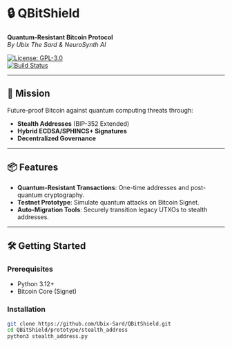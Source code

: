 # 🔒 QBitShield  
**Quantum-Resistant Bitcoin Protocol**  
*By Ubix The Sard & NeuroSynth AI*  

[![License: GPL-3.0](https://img.shields.io/badge/License-GPL3.0-blue.svg)](LICENSE)  
[![Build Status](https://img.shields.io/github/actions/workflow/status/Ubix-Sard/QBitShield/build_test.yml)](.github/workflows/build_test.yml)  

---

## 🚀 Mission  
Future-proof Bitcoin against quantum computing threats through:  
- **Stealth Addresses** (BIP-352 Extended)  
- **Hybrid ECDSA/SPHINCS+ Signatures**  
- **Decentralized Governance**  

---

## 📦 Features  
- **Quantum-Resistant Transactions**: One-time addresses and post-quantum cryptography.  
- **Testnet Prototype**: Simulate quantum attacks on Bitcoin Signet.  
- **Auto-Migration Tools**: Securely transition legacy UTXOs to stealth addresses.  

---

## 🛠️ Getting Started  

### Prerequisites  
- Python 3.12+  
- Bitcoin Core (Signet)  

### Installation  
```bash  
git clone https://github.com/Ubix-Sard/QBitShield.git  
cd QBitShield/prototype/stealth_address  
python3 stealth_address.py  
